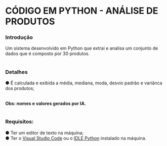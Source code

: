 # CÓDIGO EM PYTHON - ANÁLISE DE PRODUTOS

<h3>Introdução</h3>
Um sistema desenvolvido em Python que extrai e analisa um conjunto de dados que é composto por 30 produtos.

# <h3>Detalhes <br>
 ● É calculada e exibida a média, mediana, moda, desvio padrão e variânca dos produtos; <br>

<br>
<strong>
Obs: nomes e valores gerados por IA.</strong>
</h3>

# <h3>Requisitos:
 ● Ter um editor de texto na máquina; <br>
 ● Ter o <a href="https://code.visualstudio.com/download">Visual Studio Code</a> ou o <a href="https://www.python.org/downloads/">IDLE Python</a> instalado na máquina.</h3>
